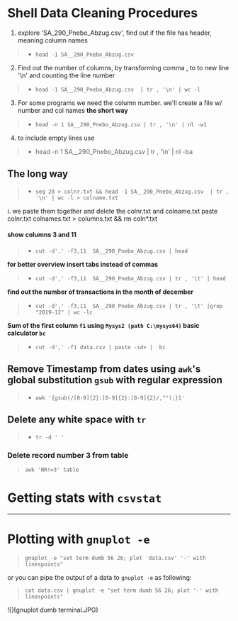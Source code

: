 # Shell Data Cleaning Procedures

1. explore 'SA_290_Pnebo_Abzug.csv', find out if the file has header, meaning column names
 
 >-  `head -1 SA__290_Pnebo_Abzug.csv`

2. Find out the number of columns, by transforming comma , to  to new line '\n'  and counting the line number
>* `head -1 SA__290_Pnebo_Abzug.csv  | tr , '\n' | wc -l`


3. For some programs we need the column number. we'll create a file w/ number and col names **the short way**

>* `head -n 1 SA__290_Pnebo_Abzug.csv | tr , '\n' | nl -w1`

4. to include empty lines use 
>* head -n 1 SA__290_Pnebo_Abzug.csv | tr , '\n' | nl -ba  

##  The long way 
>* `seq 28 > colnr.txt && head -1 SA__290_Pnebo_Abzug.csv  | tr , '\n' | wc -l > colname.txt`

 i. we paste them together and delete the colnr.txt and colname.txt
paste colnr.txt colnames.txt > columns.txt && rm coln*.txt
#### show columns 3 and 11
>* `cut -d',' -f3,11  SA__290_Pnebo_Abzug.csv | head`

**for better overview insert tabs instead of commas**
>* `cut -d',' -f3,11  SA__290_Pnebo_Abzug.csv | tr , '\t' | head`

**find out the number of transactions in the month of december**
 >* `cut -d',' -f3,11  SA__290_Pnebo_Abzug.csv | tr , '\t' |grep "2019-12" | wc -lc`

**Sum of the first column `f1` using `Mysys2 (path C:\mysys64)`  basic calculator `bc`**
>* `cut -d',' -f1 data.csv | paste -sd+ |  bc`

## Remove Timestamp from dates using `awk`'s global substitution `gsub` with regular expression

 >* `awk '{gsub(/[0-9]{2}:[0-9]{2}:[0-9]{2}/,"");}1'`

 
## Delete any white space with `tr`
>* `tr -d ' '`

### Delete record number 3 from table
> `awk 'NR!=3' table`

# Getting stats with `csvstat` 


-------------------------------------------------------
# Plotting with `gnuplot -e` 

>`gnuplot -e "set term dumb 56 26; plot 'data.csv' '-' with linespoints"`

or you can pipe the output of a data to `gnuplot -e` as following:
>`cat data.csv | gnuplot -e "set term dumb 56 26; plot '-' with linespoints"`

![](gnuplot dumb terminal.JPG)
